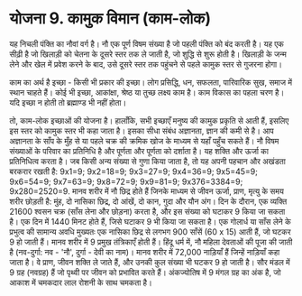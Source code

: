 # योजना 9. कामुक विमान (काम-लोक)

यह निचली पंक्ति का नौवां वर्ग है। नौ एक पूर्ण विषम संख्या है जो पहली पंक्ति को बंद करती है। यह एक सीढ़ी है जो खिलाड़ी को चेतना के दूसरे स्तर तक ले जाती है, जो शुद्धि से शुरू होती है। खिलाड़ी के जन्म लेने और खेल में प्रवेश करने के बाद, उसे दूसरे स्तर तक पहुंचने से पहले कामुक स्तर से गुजरना होगा।

काम का अर्थ है इच्छा - किसी भी प्रकार की इच्छा। लोग प्रसिद्धि, धन, सफलता, पारिवारिक सुख, समाज में स्थान चाहते हैं। कोई भी इच्छा, आकांक्षा, श्रेष्ठ या तुच्छ लक्ष्य काम है। काम विकास का पहला चरण है। यदि इच्छा न होती तो ब्रह्माण्ड भी नहीं होता।

तो, काम-लोक इच्छाओं की योजना है। हालाँकि, सभी इच्छाएँ मनुष्य की कामुक प्रकृति से आती हैं, इसलिए इस स्तर को कामुक स्तर भी कहा जाता है। इसका सीधा संबंध अज्ञानता, ज्ञान की कमी से है। आप अज्ञानता के साँप के मुँह से या पहले चक्र की क्रमिक खोज के माध्यम से यहाँ पहुँच सकते हैं। नौ विषम संख्याओं के परिवार का प्रतिनिधि है और पूर्णता और पूर्णता को दर्शाता है। यह शक्ति और ऊर्जा का प्रतिनिधित्व करता है। जब किसी अन्य संख्या से गुणा किया जाता है, तो यह अपनी पहचान और अखंडता बरकरार रखती है: 9x1=9; 9x2=18=9; 9x3=27=9; 9x4=36=9; 9x5=45=9; 9x6=54=9; 9x7=63=9; 9x8=72=9; 9x9=81=9; 9x376=3384=9; 9x280=2520=9. मानव शरीर में नौ छिद्र होते हैं जिनके माध्यम से जीवन ऊर्जा, प्राण, मृत्यु के समय शरीर छोड़ती है: मुंह, दो नासिका छिद्र, दो आंखें, दो कान, गुदा और यौन अंग। दिन के दौरान, एक व्यक्ति 21600 श्वसन चक्र (साँस लेना और छोड़ना) करता है, और इस संख्या को घटाकर 9 किया जा सकता है। एक दिन में 1440 मिनट होते हैं, जिसे घटाकर 9 भी किया जा सकता है। एक गोलार्ध या साँस लेने के प्रभुत्व की सामान्य अवधि मुख्यतः एक नासिका छिद्र से लगभग 900 साँसें (60 x 15) आती हैं, जो घटकर 9 हो जाती हैं। मानव शरीर में 9 प्रमुख तंत्रिकाएँ होती हैं। हिंदू धर्म में, नौ महिला देवताओं की पूजा की जाती है (नव-दुर्गा: नव - 'नौ', दुर्गा - देवी का नाम)। मानव शरीर में 72,000 नाड़ियाँ हैं जिन्हें नाड़ियाँ कहा जाता है। वे प्राण, जीवन शक्ति ले जाते हैं, और उनकी कुल संख्या भी घटकर 9 हो जाती है। सौर मंडल में 9 ग्रह (नवग्रह) हैं जो पृथ्वी पर जीवन को प्रभावित करते हैं। अंकज्योतिष में 9 मंगल ग्रह का अंक है, जो आकाश में चमकदार लाल रोशनी के साथ चमकता है।

